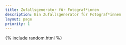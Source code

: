 ```yaml
---
title: Zufallsgenerator für Fotograf*innen
description: Ein Zufallsgenerator für Fotograf*innen
layout: page
priority: 1
---
```

{% include random.html %}
